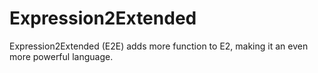 # Expression2Extended
Expression2Extended (E2E) adds more function to E2, making it an even more powerful language.
